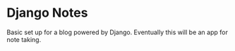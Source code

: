 # Django Notes

Basic set up for a blog powered by Django. Eventually this will be an app for note taking.
